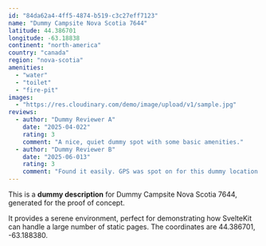 ```yaml
---
id: "84da62a4-4ff5-4874-b519-c3c27eff7123"
name: "Dummy Campsite Nova Scotia 7644"
latitude: 44.386701
longitude: -63.18838
continent: "north-america"
country: "canada"
region: "nova-scotia"
amenities:
  - "water"
  - "toilet"
  - "fire-pit"
images:
  - "https://res.cloudinary.com/demo/image/upload/v1/sample.jpg"
reviews:
  - author: "Dummy Reviewer A"
    date: "2025-04-022"
    rating: 3
    comment: "A nice, quiet dummy spot with some basic amenities."
  - author: "Dummy Reviewer B"
    date: "2025-06-013"
    rating: 3
    comment: "Found it easily. GPS was spot on for this dummy location."
---
```


This is a **dummy description** for Dummy Campsite Nova Scotia 7644, generated for the proof of concept.

It provides a serene environment, perfect for demonstrating how SvelteKit can handle a large number of static pages. The coordinates are 44.386701, -63.188380.
